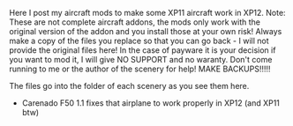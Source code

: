Here I post my aircraft mods to make some XP11 aircraft work in XP12.
Note: These are not complete aircraft addons, the mods only work with the original version of the addon and you install those at your own risk!
Always make a copy of the files you replace so that you can go back - I will not provide the original files here!
In the case of payware it is your decision if you want to mod it, I will give NO SUPPORT and no waranty. Don't come running to me or the author of the scenery for help! MAKE BACKUPS!!!!!

The files go into the folder of each scenery as you see them here.

- Carenado F50 1.1 fixes that airplane to work properly in XP12 (and XP11 btw)
